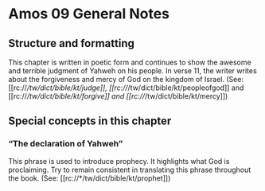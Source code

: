 # Amos 09 General Notes
## Structure and formatting

This chapter is written in poetic form and continues to show the awesome and terrible judgment of Yahweh on his people. In verse 11, the writer writes about the forgiveness and mercy of God on the kingdom of Israel. (See: [[rc://*/tw/dict/bible/kt/judge]], [[rc://*/tw/dict/bible/kt/peopleofgod]] and [[rc://*/tw/dict/bible/kt/forgive]] and [[rc://*/tw/dict/bible/kt/mercy]])

## Special concepts in this chapter

### “The declaration of Yahweh”
This phrase is used to introduce prophecy. It highlights what God is proclaiming. Try to remain consistent in translating this phrase throughout the book. (See: [[rc://*/tw/dict/bible/kt/prophet]])